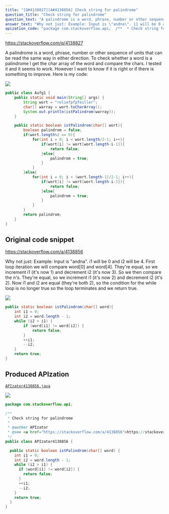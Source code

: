 ```yaml
---
title: "[Q#4138827][A#4138856] Check string for palindrome"
question_title: "Check string for palindrome"
question_text: "A palindrome is a word, phrase, number or other sequence of units that can be read the same way in either direction. To check whether a word is a palindrome I get the char array of the word and compare the chars. I tested it and it seems to work. However I want to know if it is right or if there is something to improve. Here is my code:"
answer_text: "Why not just: Example: Input is \"andna\". i1 will be 0 and i2 will be 4. First loop iteration we will compare word[0] and word[4]. They're equal, so we increment i1 (it's now 1) and decrement i2 (it's now 3). So we then compare the n's. They're equal, so we increment i1 (it's now 2) and decrement i2 (it's 2). Now i1 and i2 are equal (they're both 2), so the condition for the while loop is no longer true so the loop terminates and we return true."
apization_code: "package com.stackoverflow.api;  /**  * Check string for palindrome  *  * @author APIzator  * @see <a href=\"https://stackoverflow.com/a/4138856\">https://stackoverflow.com/a/4138856</a>  */ public class APIzator4138856 {    public static boolean istPalindrom(char[] word) {     int i1 = 0;     int i2 = word.length - 1;     while (i2 > i1) {       if (word[i1] != word[i2]) {         return false;       }       ++i1;       --i2;     }     return true;   } }"
---
```


https://stackoverflow.com/q/4138827

A palindrome is a word, phrase, number or other sequence of units that can be read the same way in either direction.
To check whether a word is a palindrome I get the char array of the word and compare the chars. I tested it and it seems to work. However I want to know if it is right or if there is something to improve.
Here is my code:


<div class="code-logo"><img src="/stackoverflow.png" /></div>

```java
public class Aufg1 {
    public static void main(String[] args) {
        String wort = "reliefpfpfeiller";
        char[] warray = wort.toCharArray(); 
        System.out.println(istPalindrom(warray));       
    }

    public static boolean istPalindrom(char[] wort){
        boolean palindrom = false;
        if(wort.length%2 == 0){
            for(int i = 0; i < wort.length/2-1; i++){
                if(wort[i] != wort[wort.length-i-1]){
                    return false;
                }else{
                    palindrom = true;
                }
            }
        }else{
            for(int i = 0; i < (wort.length-1)/2-1; i++){
                if(wort[i] != wort[wort.length-i-1]){
                    return false;
                }else{
                    palindrom = true;
                }
            }
        }
        return palindrom;
    }
}
```


## Original code snippet

https://stackoverflow.com/a/4138856

Why not just:
Example:
Input is &quot;andna&quot;.
i1 will be 0 and i2 will be 4.
First loop iteration we will compare word[0] and word[4]. They&#x27;re equal, so we increment i1 (it&#x27;s now 1) and decrement i2 (it&#x27;s now 3).
So we then compare the n&#x27;s. They&#x27;re equal, so we increment i1 (it&#x27;s now 2) and decrement i2 (it&#x27;s 2).
Now i1 and i2 are equal (they&#x27;re both 2), so the condition for the while loop is no longer true so the loop terminates and we return true.

<div class="code-logo"><img src="/stackoverflow.png" /></div>

```java
public static boolean istPalindrom(char[] word){
    int i1 = 0;
    int i2 = word.length - 1;
    while (i2 > i1) {
        if (word[i1] != word[i2]) {
            return false;
        }
        ++i1;
        --i2;
    }
    return true;
}
```

## Produced APIzation

[`APIzator4138856.java`](https://github.com/pasqualesalza/apization-temp/raw/main/data/search/APIzator4138856.java)

<div class="code-logo"><img src="/apizator.png" /></div>

```java
package com.stackoverflow.api;

/**
 * Check string for palindrome
 *
 * @author APIzator
 * @see <a href="https://stackoverflow.com/a/4138856">https://stackoverflow.com/a/4138856</a>
 */
public class APIzator4138856 {

  public static boolean istPalindrom(char[] word) {
    int i1 = 0;
    int i2 = word.length - 1;
    while (i2 > i1) {
      if (word[i1] != word[i2]) {
        return false;
      }
      ++i1;
      --i2;
    }
    return true;
  }
}

```